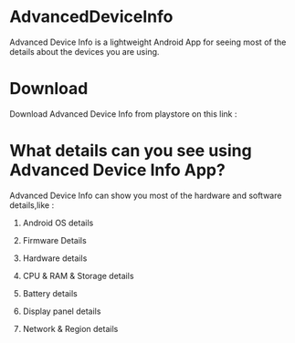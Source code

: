 # AdvancedDeviceInfo
Advanced Device Info is a lightweight Android App for seeing most of the details about the devices you are using.

# Download

Download Advanced Device Info from playstore on this link :

# What details can you see using Advanced Device Info App?

Advanced Device Info can show you most of the hardware and software details,like :

1. Android OS details

2. Firmware Details

3. Hardware details

4. CPU & RAM & Storage details

5. Battery details

6. Display panel details

7. Network & Region details
